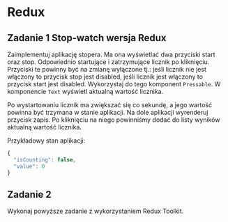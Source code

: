 # Redux

## Zadanie 1 Stop-watch wersja Redux

Zaimplementuj aplikację stopera. Ma ona wyświetlać dwa przyciski start oraz stop.
Odpowiednio startujące i zatrzymujące licznik po kliknięciu. Przyciski te powinny być na zmianę wyłączone tj.:
jeśli licznik nie jest włączony to przycisk stop jest disabled,
jeśli licznik jest włączony to przycisk start jest disabled.
Wykorzystaj do tego komponent `Pressable`.
W komponencie `Text` wyświetl aktualną wartość licznika.

Po wystartowaniu licznik ma zwiększać się co sekundę, a jego wartość powinna być trzymana w stanie aplikacji.
Na dole aplikacji wyrenderuj przycisk zapis. Po kliknięciu na niego powinniśmy dodać do listy wyników aktualną
wartość licznika.

Przykładowy stan aplikacji:

```js
{
  "isCounting": false,
  "value": 0
}
```

## Zadanie 2

Wykonaj powyższe zadanie z wykorzystaniem Redux Toolkit.